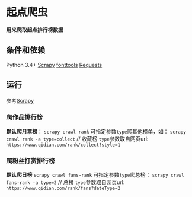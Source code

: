 # 起点爬虫

**用来爬取起点排行榜数据**

## 条件和依赖
Python 3.4+
[Scrapy](https://github.com/scrapy/scrapy)
[fonttools](https://github.com/fonttools/fonttools)
[Requests](https://github.com/requests/requests)

## 运行
参考[Scrapy](https://github.com/scrapy/scrapy)

### 爬作品排行榜
**默认爬月票榜**：
`scrapy crawl rank`
可指定参数`type`爬其他榜单，如：
`scrapy crawl rank -a type=collect` // 收藏榜
`type`参数取自网页url: `https://www.qidian.com/rank/collect?style=1`

### 爬粉丝打赏排行榜
**默认爬日榜**
`scrapy crawl fans-rank`
可指定参数`type`爬总榜：
`scrapy crawl fans-rank -a type=2` // 总榜
`type`参数取自网页url: `https://www.qidian.com/rank/fans?dateType=2`

